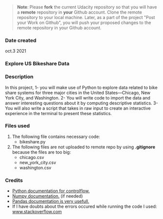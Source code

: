 >**Note**: Please **fork** the current Udacity repository so that you will have a **remote** repository in **your** Github account. Clone the remote repository to your local machine. Later, as a part of the project "Post your Work on Github", you will push your proposed changes to the remote repository in your Github account.

### Date created
oct.3 2021
### Explore US Bikeshare Data

### Description
In this project, 
   1- you will make use of Python to explore data related to bike share systems for three major cities in the United States—Chicago, New York City, and Washington.
   2- You will write code to import the data and answer interesting questions about it by computing descriptive statistics.
   3- You will also write a script that takes in raw input to create an interactive experience in the terminal to present these statistics.

### Files used
1. The following file contains necessary code:
   * bikeshare.py	
2. The following files are not uploaded to remote repo by using **.gitignore** because the files are too big:
   * chicago.csv
   * new_york_city.csv
   * washington.csv
### Credits
* [Python documentation for controlflow.](https://docs.python.org/3/tutorial/controlflow.html)
* [Numpy documentation.](https://numpy.org/doc/) (if needed)
* [Pandas documentation is very usefull.](https://pandas.pydata.org/docs/)
* If I have doubts about the errors occured while running the code I used: www.stackoverflow.com


